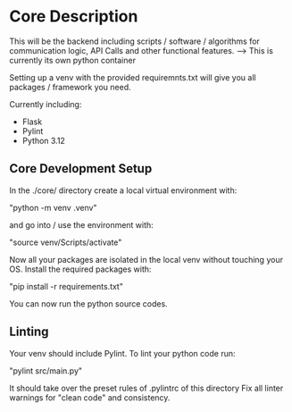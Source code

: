 # Core Description

This will be the backend including scripts / software / algorithms for communication logic, API Calls and other functional features. --> This is currently its own python container 

Setting up a venv with the provided requiremnts.txt will give you all packages / framework you need.

Currently including:

- Flask
- Pylint
- Python 3.12


## Core Development Setup

In the ./core/ directory
create a local virtual environment with:

"python -m venv .venv"

and go into / use the environment with:

"source venv/Scripts/activate"

Now all your packages are isolated in the local venv without touching your OS.
Install the required packages with:

"pip install -r requirements.txt"

You can now run the python source codes.

## Linting

Your venv should include Pylint.
To lint your python code run:

"pylint src/main.py"

It should take over the preset rules of .pylintrc of this directory
Fix all linter warnings for "clean code" and consistency.

